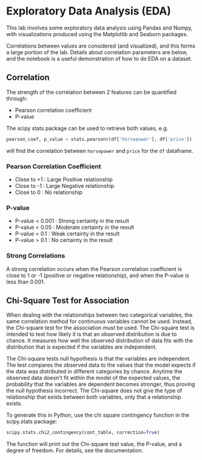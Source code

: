 # Exploratory Data Analysis (EDA)
This lab involves some exploratory data analysis using Pandas and Numpy, with visualizations produced using the Matplotlib and Seaborn packages.

Correlations between values are considered (and visualized), and this forms a large portion of the lab. Details about correlation parameters are below, and the notebook is a useful demonstration of how to do EDA on a dataset.

## Correlation
The strength of the correlation between 2 features can be quantified through:
* Pearson correlation coefficient
* P-value

The scipy stats package can be used to retrieve both values, e.g.

```python
pearson_coef, p_value = stats.pearsonr(df['horsepower'], df['price'])
```

will find the correlation between `horsepower` and `price` for the `df` dataframe.

### Pearson Correlation Coefficient
* Close to +1 : Large Positive relationship
* Close to -1 : Large Negative relationship
* Close to 0 : No relationship

### P-value
* P-value < 0.001 : Strong certainty in the result
* P-value < 0.05 : Moderate certainty in the result
* P-value < 0.1 : Weak certainty in the result
* P-value > 0.1 : No certainty in the result

###  Strong Correlations
A strong correlation occurs when the Pearson correlation coefficient is close to 1 or -1 (positive or negative relationship), and when the P-value is less than 0.001.

## Chi-Square Test for Association 
When dealing with the relationships between two categorical variables, the same correlation method for continuous variables cannot be used. Instead, the Chi-square test for the association must be used. The Chi-square test is intended to test how likely it is that an observed distribution is due to chance. It measures how well the observed distribution of data fits with the distribution that is expected if the variables are independent.

The Chi-square tests null hypothesis is that the variables are independent. The test compares the observed data to the values that the model expects if the data was distributed in different categories by chance. Anytime the observed data doesn't fit within the model of the expected values, the probability that the variables are dependent becomes stronger, thus proving the null hypothesis incorrect. The Chi-square does not give the type of relationship that exists between both variables, only that a relationship exists.

To generate this in Python, use the chi square contingency function in the scipy.stats package:

```python
scipy.stats.chi2_contingency(cont_table, correction=True)
```

The function will print out the Chi-square test value, the P-value, and a degree of freedom. For details, see the documentation.
